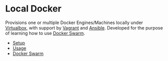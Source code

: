 # Local Docker

Provisions one or multiple Docker Engines/Machines locally under [Virtualbox],
with support by [Vagrant] and [Ansible]. Developed for the purpose of learning
how to use [Docker Swarm][].

- [Setup](docs/setup.md)
- [Usage](docs/usage.md)
- [Docker Swarm](docs/swarm.md)

[virtualbox]: https://www.virtualbox.org/wiki/VirtualBox
[ansible]: https://docs.ansible.com/
[vagrant]: https://developer.hashicorp.com/vagrant/docs
[Docker Swarm]: https://docs.docker.com/engine/swarm/
